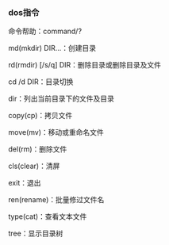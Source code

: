 ### dos指令

命令帮助：command/?

md(mkdir) DIR...：创建目录

rd(rmdir) [/s/q] DIR：删除目录或删除目录及文件

cd /d DIR：目录切换

dir：列出当前目录下的文件及目录

copy(cp)：拷贝文件

move(mv)：移动或重命名文件

del(rm)：删除文件

cls(clear)：清屏

exit：退出

ren(rename)：批量修过文件名

type(cat)：查看文本文件

tree：显示目录树